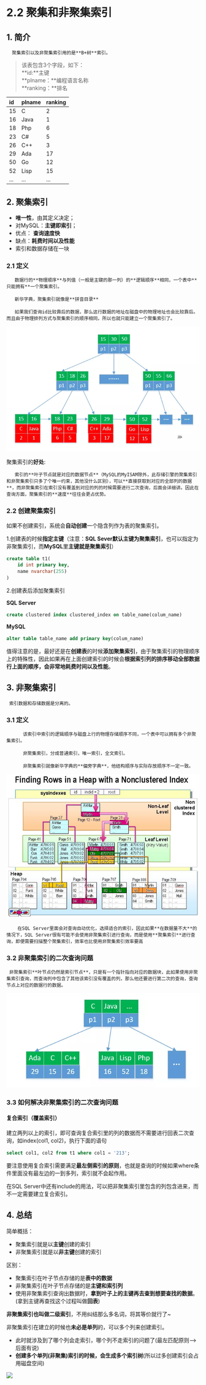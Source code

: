 # 2.2 聚集和非聚集索引

## 1. 简介

      聚集索引以及非聚集索引用的是**B+树**索引。

> 该表包含3个字段，如下：  
>  **id:**主键  
>  **plname：**编程语言名称  
>  **ranking：**排名

| id | plname | ranking |
| :--- | :--- | :--- |
| 15 | C | 2 |
| 16 | Java | 1 |
| 18 | Php | 6 |
| 23 | C\# | 5 |
| 26 | C++ | 3 |
| 29 | Ada | 17 |
| 50 | Go | 12 |
| 52 | Lisp | 15 |
| ... | ... | ... |

## 2. 聚集索引

* **唯一性**，由其定义决定；
* 对MySQL：**主键即索引**；
* 优点： **查询速度快**
* 缺点：**耗费时间以及性能**
*  索引和数据存储在一块

###  2.1 定义

       数据行的**物理顺序**与列值（一般是主键的那一列）的**逻辑顺序**相同，一个表中**只能拥有**一个聚集索引。

       新华字典，聚集索引就像是**拼音目录**

       如果我们查询id比较靠后的数据，那么这行数据的地址在磁盘中的物理地址也会比较靠后。而且由于物理排列方式与聚集索引的顺序相同，所以也就只能建立一个聚集索引了。

![](../../.gitbook/assets/image%20%2813%29.png)

 聚集索引的**好处**:

       索引的**叶子节点就是对应的数据节点**（MySQL的MyISAM除外，此存储引擎的聚集索引和非聚集索引只多了个唯一约束，其他没什么区别），可以**直接获取到对应的全部列的数据**，而非聚集索引在索引没有覆盖到对应的列的时候需要进行二次查询，后面会详细讲。因此在查询方面，聚集索引的**速度**往往会更占优势。

### 2.2 创建聚集索引

如果不创建索引，系统会**自动创建**一个隐含列作为表的聚集索引。

1.创建表的时候**指定主键**（注意：**SQL Sever默认主键为聚集索引**，也可以指定为非聚集索引，而**MySQL**里**主键就是聚集索引**）

```sql
create table t1(
    id int primary key,
    name nvarchar(255)
)
```

2.创建表后添加聚集索引

**SQL Server**

```sql
create clustered index clustered_index on table_name(colum_name)
```

**MySQL**

```sql
alter table table_name add primary key(colum_name)
```

值得注意的是，最好还是在**创建表**的时候**添加聚集索引**，由于聚集索引的物理顺序上的特殊性，因此如果再在上面创建索引的时候会**根据索引列的排序移动全部数据行上面的顺序，会非常地耗费时间以及性能**。

## 3. 非聚集索引

     索引数据和存储数据是分离的。

###  3.1 定义

          该索引中索引的逻辑顺序与磁盘上行的物理存储顺序不同，一个表中可以拥有多个非聚集索引。

          非聚集索引，分成普通索引，唯一索引，全文索引。

          非聚集索引就像新华字典的**偏旁字典**，他结构顺序与实际存放顺序不一定一致。

![&#x975E;&#x805A;&#x96C6;&#x7D22;&#x5F15;&#x5B9E;&#x9645;&#x5B58;&#x653E;&#x7684;&#x793A;&#x610F;&#x56FE;](../../.gitbook/assets/image%20%28236%29.png)

        在SQL Server里面会对查询自动优化，选择适合的索引，因此如果**在数据量不大**的情况下，SQL Server很有可能不会使用非聚集索引进行查询，而是使用**聚集索引**进行查询，即便需要扫描整个聚集索引，效率也比使用非聚集索引效率要高

### 3.2 非聚集索引的二次查询问题

     非聚集索引**叶节点仍然是索引节点**，只是有一个指针指向对应的数据块，此如果使用非聚集索引查询，而查询列中包含了其他该索引没有覆盖的列，那么他还要进行第二次的查询，查询节点上对应的数据行的数据。

![&#x4E8C;&#x7EA7;&#x7D22;&#x5F15;](../../.gitbook/assets/image%20%28151%29.png)

### 3.3 如何解决非聚集索引的二次查询问题

#### **复合索引（覆盖索引）**

建立两列以上的索引，即可查询复合索引里的列的数据而不需要进行回表二次查询，如index\(col1, col2\)，执行下面的语句

```sql
select col1, col2 from t1 where col1 = '213';
```

要注意使用复合索引需要满足**最左侧索引的原则**，也就是查询的时候如果where条件里面没有最左边的一到多列，索引就不会起作用。

在SQL Server中还有include的用法，可以把非聚集索引里包含的列包含进来，而不一定需要建立复合索引。

## 4. 总结

简单概括：

* 聚集索引就是以**主键**创建的索引
* 非聚集索引就是以**非主键**创建的索引

区别：

* 聚集索引在叶子节点存储的是**表中的数据**
* 非聚集索引在叶子节点存储的是**主键和索引列**
* 使用非聚集索引查询出数据时，**拿到叶子上的主键再去查到想要查找的数据**。\(拿到主键再查找这个过程叫做**回表**\)

**非聚集索引也叫做二级索引**，不用纠结那么多名词，将其等价就行了~

非聚集索引在建立的时候也**未必是单列**的，可以多个列来创建索引。

* 此时就涉及到了哪个列会走索引，哪个列不走索引的问题了\(最左匹配原则–&gt;后面有说\)
* **创建多个单列\(非聚集\)索引的时候，会生成多个索引树**\(所以过多创建索引会占用磁盘空间\)

![](https://i.imgur.com/keW6q8l.jpg)

